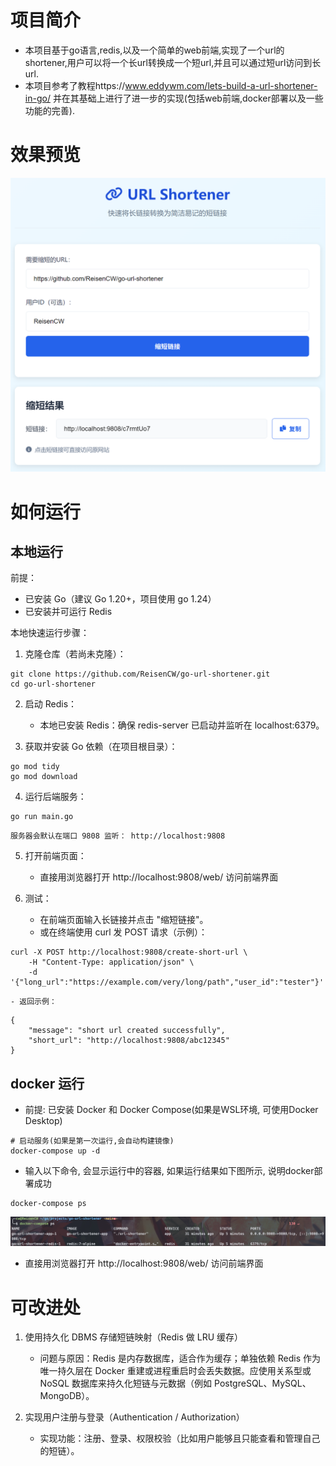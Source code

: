 # 项目简介
* 本项目基于go语言,redis,以及一个简单的web前端,实现了一个url的shortener,用户可以将一个长url转换成一个短url,并且可以通过短url访问到长url.
* 本项目参考了教程https://www.eddywm.com/lets-build-a-url-shortener-in-go/ 并在其基础上进行了进一步的实现(包括web前端,docker部署以及一些功能的完善).

# 效果预览

![alt text](md_img/image.png)

# 如何运行
## 本地运行
前提：

- 已安装 Go（建议 Go 1.20+，项目使用 go 1.24）
- 已安装并可运行 Redis

本地快速运行步骤：

1. 克隆仓库（若尚未克隆）：
```shell
git clone https://github.com/ReisenCW/go-url-shortener.git
cd go-url-shortener
```

2. 启动 Redis：
	- 本地已安装 Redis：确保 redis-server 已启动并监听在 localhost:6379。

3. 获取并安装 Go 依赖（在项目根目录）：
```shell
go mod tidy
go mod download
```

4. 运行后端服务：
```shell
go run main.go
```
	服务器会默认在端口 9808 监听： http://localhost:9808

5. 打开前端页面：

	- 直接用浏览器打开  http://localhost:9808/web/ 访问前端界面

6. 测试：

	- 在前端页面输入长链接并点击 "缩短链接"。
	- 或在终端使用 curl 发 POST 请求（示例）：
```shell
curl -X POST http://localhost:9808/create-short-url \
	-H "Content-Type: application/json" \
	-d '{"long_url":"https://example.com/very/long/path","user_id":"tester"}'
```
	- 返回示例：
```
{
	"message": "short url created successfully",
	"short_url": "http://localhost:9808/abc12345"
}
```

## docker 运行
- 前提: 已安装 Docker 和 Docker Compose(如果是WSL环境, 可使用Docker Desktop)

```shell
# 启动服务(如果是第一次运行,会自动构建镜像)
docker-compose up -d 
```

- 输入以下命令, 会显示运行中的容器, 如果运行结果如下图所示, 说明docker部署成功
```shell
docker-compose ps
```

![alt text](md_img/image-1.png)

- 直接用浏览器打开  http://localhost:9808/web/ 访问前端界面

# 可改进处

1) 使用持久化 DBMS 存储短链映射（Redis 做 LRU 缓存）

	 - 问题与原因：Redis 是内存数据库，适合作为缓存；单独依赖 Redis 作为唯一持久层在 Docker 重建或进程重启时会丢失数据。应使用关系型或 NoSQL 数据库来持久化短链与元数据（例如 PostgreSQL、MySQL、MongoDB）。

2) 实现用户注册与登录（Authentication / Authorization）

	 - 实现功能：注册、登录、权限校验（比如用户能够且只能查看和管理自己的短链）。



